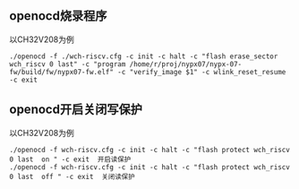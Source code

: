 

## openocd烧录程序

以CH32V208为例

```
./openocd -f ./wch-riscv.cfg -c init -c halt -c "flash erase_sector wch_riscv 0 last" -c "program /home/r/proj/nypx07/nypx-07-fw/build/fw/nypx07-fw.elf" -c "verify_image $1" -c wlink_reset_resume -c exit
```





## openocd开启关闭写保护

以CH32V208为例

```
./openocd -f wch-riscv.cfg -c init -c halt -c "flash protect wch_riscv 0 last  on " -c exit  开启读保护
./openocd -f wch-riscv.cfg -c init -c halt -c "flash protect wch_riscv 0 last  off " -c exit  关闭读保护
```

